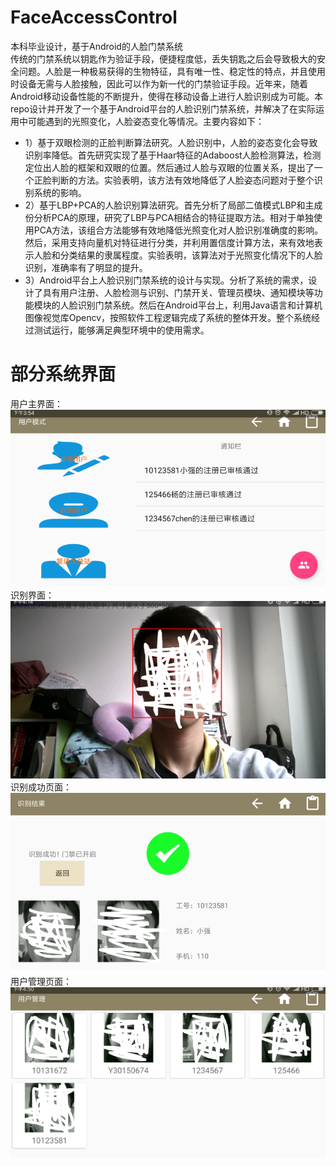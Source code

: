 # FaceAccessControl
本科毕业设计，基于Android的人脸门禁系统  
传统的门禁系统以钥匙作为验证手段，便捷程度低，丢失钥匙之后会导致极大的安全问题。人脸是一种极易获得的生物特征，具有唯一性、稳定性的特点，并且使用时设备无需与人脸接触，因此可以作为新一代的门禁验证手段。近年来，随着Android移动设备性能的不断提升，使得在移动设备上进行人脸识别成为可能。本repo设计并开发了一个基于Android平台的人脸识别门禁系统，并解决了在实际运用中可能遇到的光照变化，人脸姿态变化等情况。主要内容如下：  
* 1）基于双眼检测的正脸判断算法研究。人脸识别中，人脸的姿态变化会导致识别率降低。首先研究实现了基于Haar特征的Adaboost人脸检测算法，检测定位出人脸的框架和双眼的位置。然后通过人脸与双眼的位置关系，提出了一个正脸判断的方法。实验表明，该方法有效地降低了人脸姿态问题对于整个识别系统的影响。
* 2）基于LBP+PCA的人脸识别算法研究。首先分析了局部二值模式LBP和主成份分析PCA的原理，研究了LBP与PCA相结合的特征提取方法。相对于单独使用PCA方法，该组合方法能够有效地降低光照变化对人脸识别准确度的影响。然后，采用支持向量机对特征进行分类，并利用置信度计算方法，来有效地表示人脸和分类结果的隶属程度。实验表明，该算法对于光照变化情况下的人脸识别，准确率有了明显的提升。
* 3）Android平台上人脸识别门禁系统的设计与实现。分析了系统的需求，设计了具有用户注册、人脸检测与识别、门禁开关、管理员模块、通知模块等功能模块的人脸识别门禁系统。然后在Android平台上，利用Java语言和计算机图像视觉库Opencv，按照软件工程逻辑完成了系统的整体开发。整个系统经过测试运行，能够满足典型环境中的使用需求。  

# 部分系统界面
用户主界面：  
![](./show_img/user_gui.png)
识别界面：  
![](./show_img/face.png)
识别成功页面：  
![](./show_img/face_yes.png)
用户管理页面：  
![](./show_img/manage.png)  
